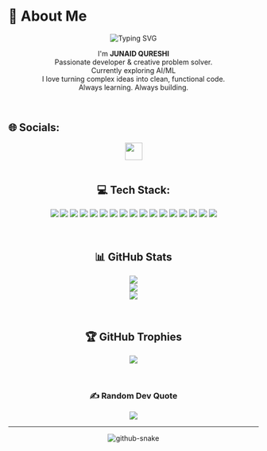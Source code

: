 # 💫 About Me
<p align="center">
  <img src="https://readme-typing-svg.herokuapp.com?font=Fira+Code&weight=500&size=24&pause=1000&center=true&vCenter=true&width=435&lines=Hey+%F0%9F%91%8B%2C+I'm+JUNAID+QURESHI;AI+%2F+ML+Explorer;Creative+Problem+Solver" alt="Typing SVG" />
</p>

  <p align="center">
    I'm <b>JUNAID QURESHI</b><br>
    Passionate developer & creative problem solver.<br>
    Currently exploring AI/ML<br>
    I love turning complex ideas into clean, functional code.<br>
    Always learning. Always building.
  </p>
  <br>

## 🌐 Socials: 
<div align="center" style="margin-top":10px;"
    <a href="https://linkedin.com/in/junaid-qureshi110" target="_blank" style="margin-top":10px:">
      <img src="https://img.shields.io/badge/LinkedIn-%230077B5.svg?logo=linkedin&logoColor=white&style=for-the-badge" height="35" />
    </a>
<br>
<br>

## 💻 Tech Stack:
  <div align="center">
    <img src="https://img.shields.io/badge/c-%2300599C.svg?style=for-the-badge&logo=c&logoColor=white"/>
    <img src="https://img.shields.io/badge/c++-%2300599C.svg?style=for-the-badge&logo=c%2B%2B&logoColor=white"/>
    <img src="https://img.shields.io/badge/python-3670A0?style=for-the-badge&logo=python&logoColor=ffdd54"/>
    <img src="https://img.shields.io/badge/java-%23ED8B00.svg?style=for-the-badge&logo=openjdk&logoColor=white"/>
    <img src="https://img.shields.io/badge/html5-%23E34F26.svg?style=for-the-badge&logo=html5&logoColor=white"/>
    <img src="https://img.shields.io/badge/css3-%231572B6.svg?style=for-the-badge&logo=css3&logoColor=white"/>
    <img src="https://img.shields.io/badge/javascript-%23323330.svg?style=for-the-badge&logo=javascript&logoColor=%23F7DF1E"/>
    <img src="https://img.shields.io/badge/Windows%20Terminal-%234D4D4D.svg?style=for-the-badge&logo=windows-terminal&logoColor=white"/>
    <img src="https://img.shields.io/badge/Anaconda-%2344A833.svg?style=for-the-badge&logo=anaconda&logoColor=white"/>
    <img src="https://img.shields.io/badge/WordPress-%23117AC9.svg?style=for-the-badge&logo=WordPress&logoColor=white"/>
    <img src="https://img.shields.io/badge/mysql-4479A1.svg?style=for-the-badge&logo=mysql&logoColor=white"/>
    <img src="https://img.shields.io/badge/Adobe%20Creative%20Cloud-DA1F26.svg?style=for-the-badge&logo=Adobe%20Creative%20Cloud&logoColor=white"/>
    <img src="https://img.shields.io/badge/Matplotlib-%23ffffff.svg?style=for-the-badge&logo=Matplotlib&logoColor=black"/>
    <img src="https://img.shields.io/badge/scikit--learn-%23F7931E.svg?style=for-the-badge&logo=scikit-learn&logoColor=white"/>
    <img src="https://img.shields.io/badge/git-%23F05033.svg?style=for-the-badge&logo=git&logoColor=white"/>
    <img src="https://img.shields.io/badge/github-%23121011.svg?style=for-the-badge&logo=github&logoColor=white"/>
    <img src="https://img.shields.io/badge/Postman-FF6C37?style=for-the-badge&logo=postman&logoColor=white"/>
  </div>

<br>  
<br>

  <h2 align="center">📊 GitHub Stats</h2>
  <p align="center">
    <img src="https://github-readme-stats.vercel.app/api?username=junaid-qureshi110&theme=dark&hide_border=false&include_all_commits=true&count_private=false" /><br/>
    <img src="https://nirzak-streak-stats.vercel.app/?user=junaid-qureshi110&theme=dark&hide_border=false" /><br/>
    <img src="https://github-readme-stats.vercel.app/api/top-langs/?username=junaid-qureshi110&theme=dark&hide_border=false&include_all_commits=true&count_private=false&layout=compact"/>
  </p>

  <br>
  
  <h2 align="center">🏆 GitHub Trophies</h2>
  <p align="center">
    <img src="https://github-profile-trophy.vercel.app/?username=junaid-qureshi110&theme=radical&no-frame=false&no-bg=false&margin-w=4"/>
  </p>

<br>

  <h3 align="center">✍️ Random Dev Quote</h3>
  <p align="center">
    <img src="https://quotes-github-readme.vercel.app/api?type=horizontal&theme=radical"/>
  </p>
</p>


---
<picture>
<source media=" (prefers-color-scheme: dark)" srcset="https://raw.githubusercontent.com/junaid-qureshi110/junaid-qureshi110/output/github-snake-dark.svg" />
<source media=" (prefers-color-scheme: light)" srcset="https://raw.githubusercontent.com/junaid-qureshi110/junaid-qureshi110/output/github-snake.svg" />
<img alt="github-snake" src="https : l/raw. githubusercontent.com/junaid-qureshi110/junaid-qureshi110/output/github-snake.svg" />
</picture>



